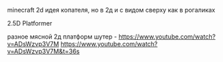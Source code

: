 ﻿minecraft 2d
	идея копателя, но в 2д и с видом сверху как в рогаликах


2.5D Platformer


разное
мясной 2д платформ шутер - https://www.youtube.com/watch?v=ADsWzvp3V7M
	https://www.youtube.com/watch?v=ADsWzvp3V7M&t=36s